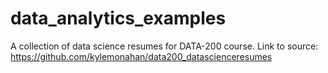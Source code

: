 # data_analytics_examples
A collection of data science resumes for DATA-200 course.
Link to source: https://github.com/kylemonahan/data200_datascienceresumes
